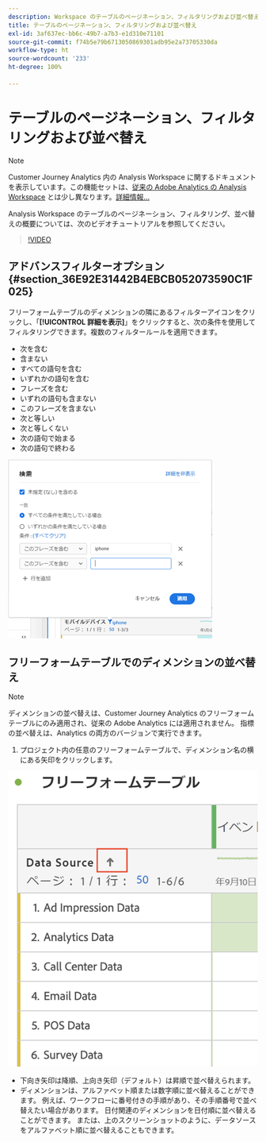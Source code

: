 ```yaml
---
description: Workspace のテーブルのページネーション、フィルタリングおよび並べ替え
title: テーブルのページネーション、フィルタリングおよび並べ替え
exl-id: 3af637ec-bb6c-49b7-a7b3-e1d310e71101
source-git-commit: f74b5e79b6713050869301adb95e2a73705330da
workflow-type: ht
source-wordcount: '233'
ht-degree: 100%

---
```


# テーブルのページネーション、フィルタリングおよび並べ替え

>[!NOTE]
>
>Customer Journey Analytics 内の Analysis Workspace に関するドキュメントを表示しています。この機能セットは、[従来の Adobe Analytics の Analysis Workspace](https://experienceleague.adobe.com/docs/analytics/analyze/analysis-workspace/home.html?lang=ja) とは少し異なります。[詳細情報...](/help/getting-started/cja-aa.md)

Analysis Workspace のテーブルのページネーション、フィルタリング、並べ替えの概要については、次のビデオチュートリアルを参照してください。

>[!VIDEO](https://video.tv.adobe.com/v/23968)

## アドバンスフィルターオプション {#section_36E92E31442B4EBCB052073590C1F025}

フリーフォームテーブルのディメンションの隣にあるフィルターアイコンをクリックし、「**[!UICONTROL 詳細を表示]**」をクリックすると、次の条件を使用してフィルタリングできます。複数のフィルタールールを適用できます。

* 次を含む
* 含まない
* すべての語句を含む
* いずれかの語句を含む
* フレーズを含む
* いずれの語句も含まない
* このフレーズを含まない
* 次と等しい
* 次と等しくない
* 次の語句で始まる
* 次の語句で終わる

![](assets/advanced-filter.png)

## フリーフォームテーブルでのディメンションの並べ替え

>[!NOTE]
>
>ディメンションの並べ替えは、Customer Journey Analytics のフリーフォームテーブルにのみ適用され、従来の Adobe Analytics には適用されません。 指標の並べ替えは、Analytics の両方のバージョンで実行できます。

1. プロジェクト内の任意のフリーフォームテーブルで、ディメンション名の横にある矢印をクリックします。

![](assets/sort-dimensions.png)

* 下向き矢印は降順、上向き矢印（デフォルト）は昇順で並べ替えられます。
* ディメンションは、アルファベット順または数字順に並べ替えることができます。 例えば、ワークフローに番号付きの手順があり、その手順番号で並べ替えたい場合があります。 日付関連のディメンションを日付順に並べ替えることができます。 または、上のスクリーンショットのように、データソースをアルファベット順に並べ替えることもできます。
